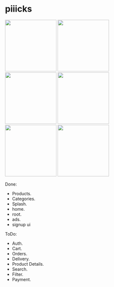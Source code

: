 # piiicks

<p float="left">
   <img src="https://github.com/mo7amedaliEbaid/piiicks-ecom/blob/716041927eec8740dbe66fee40ab58c98222acdf/screenshots/Screenshot_20231114_104239.jpg" width="170" />
   <img src="https://github.com/mo7amedaliEbaid/piiicks-ecom/blob/716041927eec8740dbe66fee40ab58c98222acdf/screenshots/Screenshot_20231114_104252.jpg" width="170" />
   <img src="https://github.com/mo7amedaliEbaid/piiicks-ecom/blob/3c774ccfbe06f8e1071543b9d007c21566919e76/screenshots/signup.jpg" width="170" />
   <img src="https://github.com/mo7amedaliEbaid/piiicks-ecom/blob/615681d6a96af15e9c3e195cf55ebfce0818192b/screenshots/Screenshot_20231114_042641.jpg" width="170" />
   <img src="https://github.com/mo7amedaliEbaid/piiicks-ecom/blob/615681d6a96af15e9c3e195cf55ebfce0818192b/screenshots/Screenshot_20231114_042651.jpg" width="170" />
   <img src="https://github.com/mo7amedaliEbaid/piiicks-ecom/blob/615681d6a96af15e9c3e195cf55ebfce0818192b/screenshots/Screenshot_20231114_042630.jpg" width="170" />

</p>

Done:
- Products.
- Categories.
- Splash.
- home.
- root.
- ads.
- signup ui

ToDo:
- Auth.
- Cart.
- Orders.
- Delivery.
- Product Details.
- Search.
- Filter.
- Payment.
